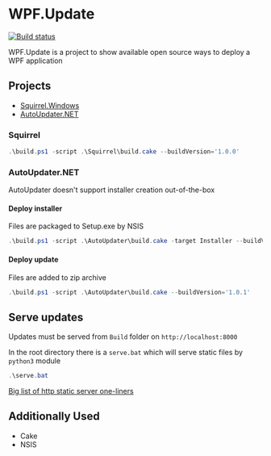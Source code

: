 # WPF.Update

[![Build status](https://ci.appveyor.com/api/projects/status/dvotdh27wfivm836/branch/master?svg=true)](https://ci.appveyor.com/project/Liklainy/wpf-update/branch/master)

WPF.Update is a project to show available open source ways to deploy a WPF application

## Projects

* [Squirrel.Windows](https://github.com/Squirrel/Squirrel.Windows)
* [AutoUpdater.NET](https://github.com/ravibpatel/AutoUpdater.NET)

### Squirrel
```powershell
.\build.ps1 -script .\Squirrel\build.cake --buildVersion='1.0.0'
```
### AutoUpdater.NET
AutoUpdater doesn't support installer creation out-of-the-box
#### Deploy installer
Files are packaged to Setup.exe by NSIS
```powershell
.\build.ps1 -script .\AutoUpdater\build.cake -target Installer --buildVersion='1.0.0'
```
#### Deploy update
Files are added to zip archive 
```powershell
.\build.ps1 -script .\AutoUpdater\build.cake --buildVersion='1.0.1'
```

## Serve updates
Updates must be served from `Build` folder on `http://localhost:8000`

In the root directory there is a `serve.bat` which will serve static files by `python3` module
```powershell
.\serve.bat
```

[Big list of http static server one-liners](https://gist.github.com/willurd/5720255)

## Additionally Used
* Cake
* NSIS
